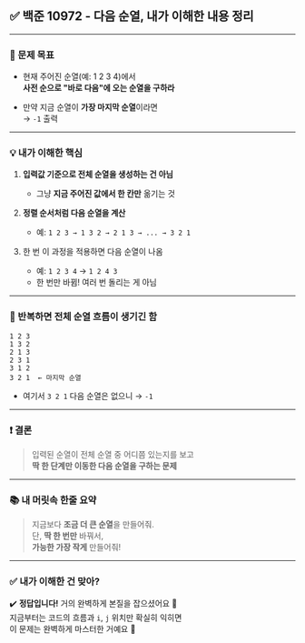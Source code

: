 ## ✅ 백준 10972 - 다음 순열, 내가 이해한 내용 정리

---

### 🎯 문제 목표

- 현재 주어진 순열(예: 1 2 3 4)에서  
  **사전 순으로 "바로 다음"에 오는 순열을 구하라**

- 만약 지금 순열이 **가장 마지막 순열**이라면  
  → `-1` 출력

---

### 💡 내가 이해한 핵심

1. **입력값 기준으로 전체 순열을 생성하는 건 아님**

   - 그냥 **지금 주어진 값에서 한 칸만** 옮기는 것

2. **정렬 순서처럼 다음 순열을 계산**

   - 예: `1 2 3 → 1 3 2 → 2 1 3 → ... → 3 2 1`

3. 한 번 이 과정을 적용하면 다음 순열이 나옴
   - 예: `1 2 3 4` → `1 2 4 3`
   - 한 번만 바뀜! 여러 번 돌리는 게 아님

---

### 🔁 반복하면 전체 순열 흐름이 생기긴 함

```
1 2 3
1 3 2
2 1 3
2 3 1
3 1 2
3 2 1  ← 마지막 순열
```

- 여기서 `3 2 1` 다음 순열은 없으니 → `-1`

---

### ❗ 결론

> 입력된 순열이 전체 순열 중 어디쯤 있는지를 보고  
> **딱 한 단계만 이동한 다음 순열을 구하는 문제**

---

### 📚 내 머릿속 한줄 요약

> 지금보다 **조금 더 큰 순열**을 만들어줘.  
> 단, **딱 한 번만** 바꿔서,  
> **가능한 가장 작게** 만들어줘!

---

### ✅ 내가 이해한 건 맞아?

✔️ **정답입니다!** 거의 완벽하게 본질을 잡으셨어요 👏  
지금부터는 코드의 흐름과 `i`, `j` 위치만 확실히 익히면  
이 문제는 완벽하게 마스터한 거예요 💪
